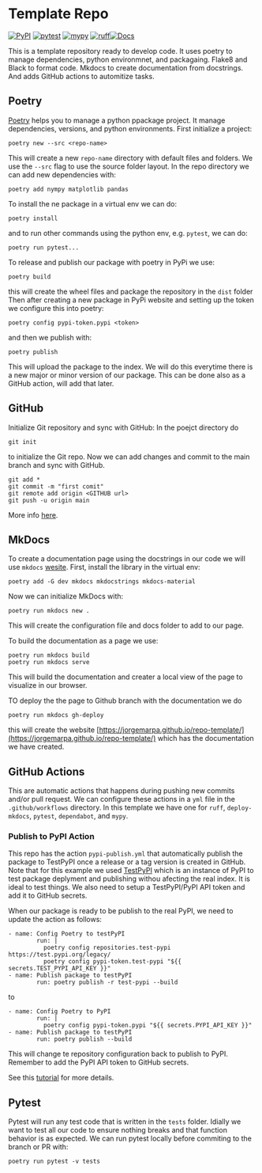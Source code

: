 # Template Repo

[![PyPI](https://img.shields.io/tpypi/v/repo-template.svg)](https://test.pypi.org/project/repo-template)
[![pytest](https://github.com/jorgemarpa/repo-template/actions/workflows/pytest.yml/badge.svg)](https://github.com/jorgemarpa/repo-template/actions/workflows/pytest.yml/) [![mypy](https://github.com/jorgemarpa/repo-template/actions/workflows/mypy.yml/badge.svg)](https://github.com/jorgemarpa/repo-template/actions/workflows/mypy.yml) [![ruff](https://github.com/jorgemarpa/repo-template/actions/workflows/ruff.yml/badge.svg)](https://github.com/jorgemarpa/repo-template/actions/workflows/ruff.yml)[![Docs](https://github.com/jorgemarpa/repo-template/actions/workflows/deploy-mkdocs.yml/badge.svg)](https://github.com/jorgemarpa/repo-template/actions/workflows/deploy-mkdocs.yml)

This is a template repository ready to develop code. It uses poetry to manage dependencies, python environmnet, and packagaing. Flake8 and Black to format code. Mkdocs to create documentation from docstrings. And adds GitHub actions to automitize tasks.

## Poetry

[Poetry](https://python-poetry.org/docs/) helps you to manage a python ppackage project. It manage dependencies, versions, and python environments. 
First initialize a project:

```
poetry new --src <repo-name>
```

This will create a new `repo-name` directory with default files and folders.
We use the `--src` flag to use the source folder layout.
In the repo directory we can add new dependencies with:

```
poetry add nympy matplotlib pandas
```

To install the ne package in a virtual env we can do:

```
poetry install
```
and to run other commands using the python env, e.g. `pytest`, we can do:

```
poetry run pytest...
```

To release and publish our package with poetry in PyPi we use:
```
poetry build
```
this will create the wheel files and package the repository in the `dist` folder
Then after creating a new package in PyPi website and setting up the token we configure this into poetry:

```
poetry config pypi-token.pypi <token>
```
and then we publish with:
```
poetry publish
```
This will upload the package to the index. We will do this everytime there is a new major or minor version of our package. This can be done also as a GitHub action, will add that later.


## GitHub

Initialize Git repository and sync with GitHub:
In the poejct directory do
```
git init
```
to initialize the Git repo. Now we can add changes and commit to the main branch and sync with GitHub.

```
git add *
git commit -m "first comit"
git remote add origin <GITHUB url>
git push -u origin main
```
More info [here](https://docs.github.com/en/repositories/creating-and-managing-repositories/quickstart-for-repositories?tool=webui).

## MkDocs

To create a documentation page using the docstrings in our code we will use `mkdocs` [wesite](https://docs.readthedocs.io/en/stable/intro/getting-started-with-mkdocs.html).
First, install the library in the virtual env:
```
poetry add -G dev mkdocs mkdocstrings mkdocs-material
```

Now we can initialize MkDocs with:
```
poetry run mkdocs new .
```
This will create the configuration file and docs folder to add to our page.

To build the documentation as a page we use:
```
poetry run mkdocs build
poetry run mkdocs serve
```
This will build the documentation and creater a local view of the page to visualize in our browser.

TO deploy the the page to Github branch with the documentation we do
```
poetry run mkdocs gh-deploy
```
this will create the website [https://jorgemarpa.github.io/repo-template/](https://jorgemarpa.github.io/repo-template/) which has the documentation we have created.

## GitHub Actions

This are automatic actions that happens during pushing new commits and/or pull request. We can configure these actions in a `yml` file in the `.github/workflows` directory.
In this template we have one for `ruff`, `deploy-mkdocs`, `pytest`, `dependabot`, and `mypy`. 

### Publish to PyPI Action

This repo has the action `pypi-publish.yml` that automatically publish the package to TestPyPI once a 
release or a tag version is created in GitHub. Note that for this example we used 
[TestPyPI](https://test.pypi.org/) which is an instance of PyPI to test package deplyment and publishing 
withou afecting the real index. It is ideal to test things. 
We also need to setup a TestPyPI/PyPI API token and add it to GitHub secrets.

When our package is ready to be publish to the real PyPI, we need to update the action as follows:
```
- name: Config Poetry to testPyPI
        run: |
          poetry config repositories.test-pypi https://test.pypi.org/legacy/
          poetry config pypi-token.test-pypi "${{ secrets.TEST_PYPI_API_KEY }}"
- name: Publish package to testPyPI
        run: poetry publish -r test-pypi --build
```
to 
```
- name: Config Poetry to PyPI
        run: |
          poetry config pypi-token.pypi "${{ secrets.PYPI_API_KEY }}"
- name: Publish package to testPyPI
        run: poetry publish --build
```
This will change te repository configuration back to publish to PyPI. Remember to add the PyPI
API token to GitHub secrets.

See this [tutorial](https://www.ianwootten.co.uk/2020/10/23/publishing-to-pypi-using-github-actions/) for more details.

## Pytest

Pytest will run any test code that is written in the `tests` folder. Idially we want to test all our code to ensure nothing breaks and that function behavior is as expected. We can run pytest locally before commiting to the branch or PR with:
```
poetry run pytest -v tests
```